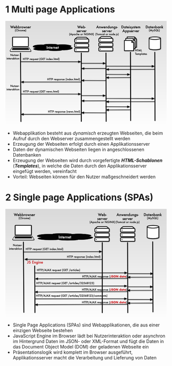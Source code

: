 

# 1 Multi page Applications

![](image/Pasted%20image%2020241214163444.png)

- Webapplikation besteht aus _dynamisch_ erzeugten Webseiten, die beim Aufruf durch den Webserver zusammengestellt werden
- Erzeugung der Webseiten erfolgt durch einen Applikationsserver 
- Daten der dynamischen Webseiten liegen in angeschlossenen Datenbanken
- Erzeugung der Webseiten wird durch vorgefertigte **_HTML-Schablonen_** (**_Templates_**), in welche die Daten durch den Applikationsserver eingefügt werden, vereinfacht
- Vorteil: Webseiten können für den Nutzer maßgeschneidert werden


# 2 Single page Applications (SPAs) 

![](image/Pasted%20image%2020241214164133.png)


- Single Page Applications (SPAs) sind Webapplikationen, die aus einer einzigen Webseite bestehen
- JavaScript Engine im Browser lädt bei Nutzerinteraktion oder asynchron im Hintergrund Daten im JSON- oder XML-Format und fügt die Daten in das Document Object Model (DOM) der geladenen Webseite ein
- Präsentationslogik wird komplett im Browser ausgeführt, Applikationsserver macht die Verarbeitung und Lieferung von Daten












